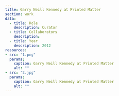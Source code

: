 ```yaml
---
title: Garry Neill Kennedy at Printed Matter
section: work  
data:
  - title: Role
    description: Curator
  - title: Collaborators
    description: 
  - title: Year
    description: 2012
resources:
- src: "1.png"
  params:
    caption: Garry Neill Kennedy at Printed Matter
    alt: ""
- src: "2.jpg"
  params:
    caption: Garry Neill Kennedy at Printed Matter
    alt: ""
---
```


